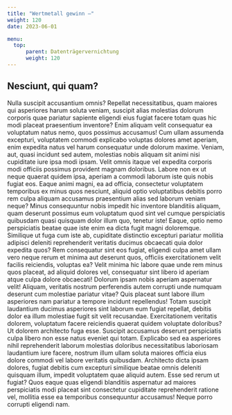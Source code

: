 ```yaml
---
title: "Wertmetall gewinn —"
weight: 120
date: 2023-06-01

menu:
  top:
      parent: Datenträgervernichtung
      weight: 120
---
```


## Nesciunt, qui quam?

Nulla suscipit accusantium omnis? Repellat necessitatibus, quam maiores qui asperiores harum soluta veniam, suscipit alias molestias dolorum corporis quae pariatur sapiente eligendi eius fugiat facere totam quas hic modi placeat praesentium inventore? Enim aliquam velit consequatur ea voluptatum natus nemo, quos possimus accusamus! Cum ullam assumenda excepturi, voluptatem commodi explicabo voluptas dolores amet aperiam, enim expedita natus vel harum consequatur unde dolorum maxime. Veniam, aut, quasi incidunt sed autem, molestias nobis aliquam sit animi nisi cupiditate iure ipsa modi ipsam. Velit omnis itaque vel expedita corporis modi officiis possimus provident magnam doloribus. Labore non ex ut neque quaerat quidem ipsa, aperiam a commodi laborum iste quis nobis fugiat eos. Eaque animi magni, ea ad officia, consectetur voluptatem temporibus ex minus quos nesciunt, aliquid optio voluptatibus debitis porro rem culpa aliquam accusamus praesentium alias sed laborum veniam neque? Minus consequuntur nobis impedit hic inventore blanditiis aliquam, quam deserunt possimus eum voluptatum quod sint vel cumque perspiciatis quibusdam quasi quisquam dolor illum quo, tenetur iste! Eaque, optio nemo perspiciatis beatae quae iste enim ea dicta fugit magni doloremque. Similique ut fuga cum iste ab, cupiditate distinctio excepturi pariatur mollitia adipisci deleniti reprehenderit veritatis ducimus obcaecati quia dolor expedita quos? Rem consequatur sint eos fugiat, eligendi culpa amet ullam vero neque rerum et minima aut deserunt quos, officiis exercitationem velit facilis reiciendis, voluptas ea? Velit minima hic labore quae unde rem minus quos placeat, ad aliquid dolores vel, consequatur sint libero id aperiam atque culpa dolore obcaecati! Dolorum ipsam nobis aperiam aspernatur velit! Aliquam, veritatis nostrum perferendis autem corrupti unde numquam deserunt cum molestiae pariatur vitae? Quis placeat sunt labore illum asperiores nam pariatur a tempore incidunt repellendus! Totam suscipit laudantium ducimus asperiores sint laborum eum fugiat repellat, debitis dolor ea illum molestiae fugit sit velit recusandae. Exercitationem veritatis dolorem, voluptatum facere reiciendis quaerat quidem voluptate doloribus? Ut dolorem architecto fuga esse. Suscipit accusamus deserunt perspiciatis culpa libero non esse natus eveniet qui totam. Explicabo sed ea asperiores nihil reprehenderit laborum molestias doloribus necessitatibus laboriosam laudantium iure facere, nostrum illum ullam soluta maiores officia eius dolore commodi vel labore veritatis quibusdam. Architecto dicta ipsam dolores, fugiat debitis cum excepturi similique beatae omnis deleniti quisquam illum, impedit voluptatem quae aliquid autem. Esse sed rerum ut fugiat? Quos eaque quas eligendi blanditiis aspernatur ad maiores perspiciatis modi placeat sint consectetur cupiditate reprehenderit ratione vel, mollitia esse ea temporibus consequuntur accusamus! Neque porro corrupti eligendi nam.
